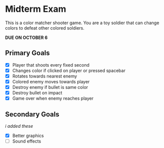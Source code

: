 # Midterm Exam

This is a color matcher shooter game. You are a toy soldier that can change colors to defeat other colored soldiers.

**DUE ON OCTOBER 6**

## Primary Goals

-  [x] Player that shoots every fixed second
-  [x] Changes color if clicked on player or pressed spacebar
-  [x] Rotates towards nearest enemy
-  [x] Colored enemy moves towards player
-  [x] Destroy enemy if bullet is same color
-  [x] Destroy bullet on impact
-  [x] Game over when enemy reaches player

## Secondary Goals

_i added these_

-  [x] Better graphics
-  [ ] Sound effects

